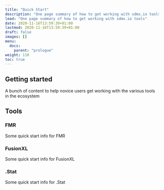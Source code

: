 ```yaml
---
title: "Quick Start"
description: "One page summary of how to get working with sdmx.io tools"
lead: "One page summary of how to get working with sdmx.io tools"
date: 2020-11-16T13:59:39+01:00
lastmod: 2020-11-16T13:59:39+01:00
draft: false
images: []
menu:
  docs:
    parent: "prologue"
weight: 110
toc: true
---
```


## Getting started

A bunch of content to help novice users get working with the various tools in the ecosystem

## Tools

### FMR
Some quick start info for FMR

### FusionXL
Some quick start info for FusionXL

### .Stat
Some quick start info for .Stat
